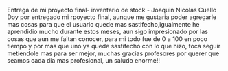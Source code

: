 Entrega de mi proyecto final- inventario de stock - Joaquin Nicolas Cuello
Doy por entregado mi rpoyecto final, aunque me gustaria poder agregarle mas cosas para que el usuario quede mas sastifecho,igualmente he aprendidio mucho durante estos meses, aun sigo impresionado por las cosas que aun me faltan conocer, para mi todo fue de 0 a 100 en poco tiempo y por mas que uno ya quede sastifecho con lo que hizo, toca seguir metiendole mas para ser mejor, muchas gracias profesores por querer que seamos cada dia mas profesional, un saludo enorme!!